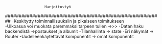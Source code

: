                       Harjoitustyö
##########################################################
 -Keskitytty toiminnallisuuksiin ja pikaiseen toimitukseen  
 -Ulkoasua voi muokata paremmaksi tarpeen tullen ->>> 
 -Datan haku backendistä ->postaukset ja albumit
 -Tilanhallinta -> state
 -Eri näkymät -> Router
 -Uudelleenkäytettävät komponentit -> omat komponentit
   
